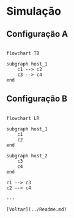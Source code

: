# Simulação

## Configuração A

``` mermaid

flowchart TB

subgraph host_1
    c1 --> c2
    c3 --> c4
end

```

## Configuração B

``` mermaid

flowchart LR

subgraph host_1
    c1
    c2
end

subgraph host_2
    c3
    c4
end

c1 --> c3
c2 --> c4

---

[Voltar](../Readme.md)
